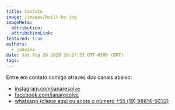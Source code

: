 ```yaml
---
title: Contato
image: /images/built-by.jpg
imageMeta:
  attribution:
  attributionLink:
featured: true
authors:
  - janaína
date: Sat Aug 29 2020 20:27:33 GMT-0300 (BRT)
tags:
---
```


Entre em contato comigo através dos canais abaixo:

* [instagram.com/janaresolve](https://www.instagram.com/janaresolve)  
* [facebook.com/janaresolve](https://www.facebook.com/janaresolve)
* [whatsapp (clique aqui ou anote o número +55 (19) 98814-5032)](https://wa.me/message/ITYAHI3XXNRDC1)
